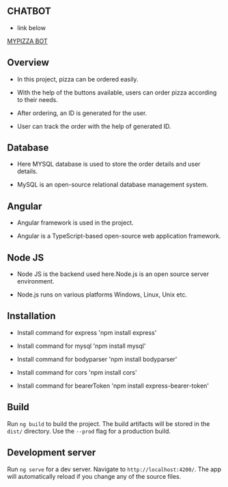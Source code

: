 ## CHATBOT
- link below


<a href="http://3.139.118.80">MYPIZZA BOT</a>

## Overview

- In this project, pizza can be ordered easily.

- With the help of the buttons available, users can order pizza according to their needs.

- After ordering, an ID is generated for the user.

- User can track the order with the help of generated ID.


## Database

- Here MYSQL database is used to store the order details and user details.

- MySQL is an open-source relational database management system.

## Angular

- Angular framework is used in the project.

- Angular is a TypeScript-based open-source web application framework.

## Node JS

- Node JS is the backend used here.Node.js is an open source server environment.

- Node.js runs on various platforms Windows, Linux, Unix etc.

## Installation 

- Install command for express 'npm install express' 

- Install command for mysql 'npm install mysql' 

- Install command for bodyparser 'npm install bodyparser' 

- Install command for cors 'npm install cors' 

- Install command for bearerToken 'npm install express-bearer-token' 
         
## Build

Run `ng build` to build the project. The build artifacts will be stored in the `dist/` directory. Use the `--prod` flag for a production build.

## Development server

Run `ng serve` for a dev server. Navigate to `http://localhost:4200/`. The app will automatically reload if you change any of the source files.

